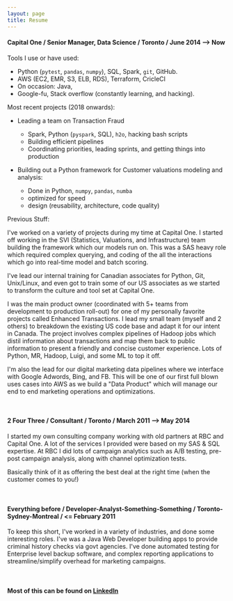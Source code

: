 ```yaml
---
layout: page
title: Resume
---
```


#### Capital One / Senior Manager, Data Science / Toronto / June 2014 --> Now  

Tools I use or have used:

- Python (`pytest`, `pandas`, `numpy`), SQL, Spark, `git`, GitHub.
- AWS (EC2, EMR, S3, ELB, RDS), Terraform, CricleCI
- On occasion: Java,
- Google-fu, Stack overflow (constantly learning, and hacking).

Most recent projects (2018 onwards):

- Leading a team on Transaction Fraud
  - Spark, Python (`pyspark`, SQL), `h2o`, hacking bash scripts
  - Building efficient pipelines
  - Coordinating priorities, leading sprints, and getting things into production

- Building out a Python framework for Customer valuations modeling and analysis:
  - Done in Python, `numpy`, `pandas`, `numba`
  - optimized for speed
  - design (reusability, architecture, code quality)


Previous Stuff:

I've worked on a variety of projects during my time at Capital One. I started
off working in the SVI (Statistics, Valuations, and Infrastructure) team
building the framework which our models run on. This was a SAS heavy role which
required complex querying, and coding of the all the interactions which go
into real-time model and batch scoring.

I've lead our internal training for Canadian associates for Python, Git,
Unix/Linux, and even got to train some of our US associates as we started to
transform the culture and tool set at Capital One.

I was the main product owner (coordinated with 5+ teams from development to
production roll-out) for one of my personally favorite projects called
Enhanced Transactions. I lead my small team (myself and 2 others) to
breakdown the existing US code base and adapt it for our intent in Canada.
The project involves complex pipelines of Hadoop jobs which distil
information about transactions and map them back to public information to
present a friendly and concise customer experience. Lots of Python, MR,
Hadoop, Luigi, and some ML to top it off.

I'm also the lead for our digital marketing data pipelines where we interface
with Google Adwords, Bing, and FB. This will be one of our first full blown uses
cases into AWS as we build a "Data Product" which will manage our end to end
marketing operations and optimizations.

<br/>

#### 2 Four Three / Consultant / Toronto / March 2011 --> May 2014
I started my own consulting company working with old partners at RBC and
Capital One. A lot of the services I provided were based on my SAS & SQL
expertise. At RBC I did lots of campaign analytics such as A/B testing, pre-post
campaign analysis, along with channel optimization tests.

Basically think of it as offering the best deal at the right time (when the
customer comes to you!)

<br/>

#### Everything before / Developer-Analyst-Something-Something / Toronto-Sydney-Montreal / <= February 2011
To keep this short, I've worked in a variety of industries, and done some
interesting roles. I've was a Java Web Developer building apps to provide
criminal history checks via govt agencies. I've done automated testing for
Enterprise level backup software, and complex reporting applications to
streamline/simplify overhead for marketing campaigns.


<br/>

#### Most of this can be found on [LinkedIn](https://www.linkedin.com/in/fdosani)
